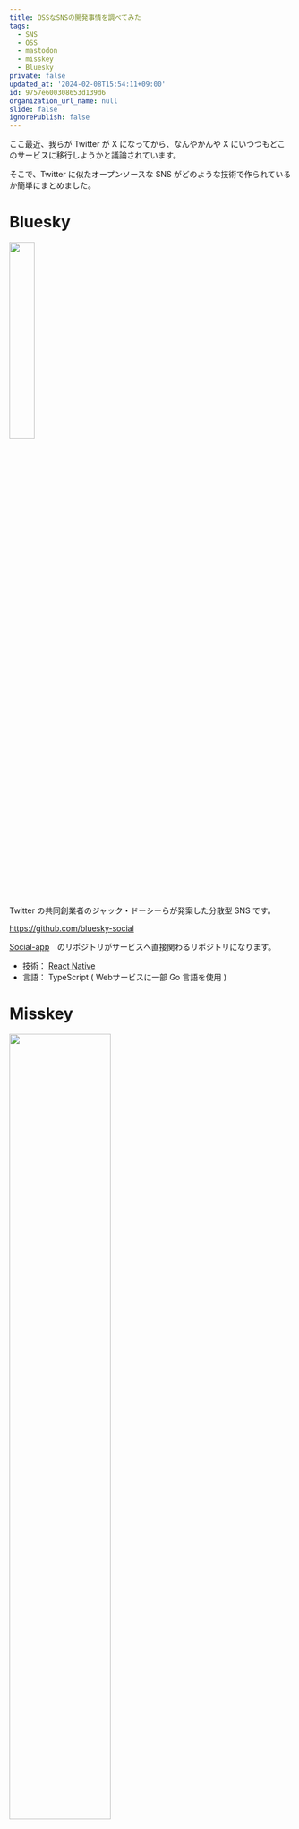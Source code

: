 ```yaml
---
title: OSSなSNSの開発事情を調べてみた
tags:
  - SNS
  - OSS
  - mastodon
  - misskey
  - Bluesky
private: false
updated_at: '2024-02-08T15:54:11+09:00'
id: 9757e600308653d139d6
organization_url_name: null
slide: false
ignorePublish: false
---
```

ここ最近、我らが Twitter が X になってから、なんやかんや X にいつつもどこのサービスに移行しようかと議論されています。

そこで、Twitter に似たオープンソースな SNS がどのような技術で作られているか簡単にまとめました。


# Bluesky
<a href="https://bsky.app/profile/bsky.app"><img src="https://qiita-image-store.s3.ap-northeast-1.amazonaws.com/0/707293/b0362544-e312-808f-1301-46fb9d8be110.png" width=30%></a>

Twitter の共同創業者のジャック・ドーシーらが発案した分散型 SNS です。

https://github.com/bluesky-social

[Social-app](https://github.com/bluesky-social)　のリポジトリがサービスへ直接関わるリポジトリになります。

- 技術： [React Native](https://reactnative.dev/)
- 言語： TypeScript ( Webサービスに一部 Go 言語を使用 )

# Misskey
<a href="https://misskey.io/"><img src="https://qiita-image-store.s3.ap-northeast-1.amazonaws.com/0/707293/2187883e-b59d-5471-04fe-d9fa7cf0d892.png" width=60%></a>

日本発の分散型 SNS です。syuilo氏が発案しました。

https://github.com/misskey-dev

[misskey](https://github.com/misskey-dev/misskey) がサービスへ直接関わるリポジトリになります。

日本発なだけあって、issue も日本語なのは個人的に驚きました。日本人にとっては参加しやすそうな環境ですね。

- サーバーサイド： Node.js
- データベース: PostgreSQL、Redis
- UIフレームワーク: Vue.js
- プログラミング言語： TypeScript

Misskey のモバイルアプリについて、PWA には対応していますが、公式クライアントは Web のみです。
しかし、APIが公開されているので、有志でモバイルアプリを作ることが可能です。
現在公開されている Misskey のモバイルアプリは[公式ドキュメント](https://misskey-hub.net/ja/docs/for-users/resources/apps/)を参照ください。

# Mastodon
<a href="https://joinmastodon.org/"><img src="https://qiita-image-store.s3.ap-northeast-1.amazonaws.com/0/707293/71167521-f2e4-4c40-f836-c0657ab64ecf.png" width=30%></a>

ドイツ発の分散型ソーシャル・ネットワークです。オイゲン・ロホコ氏が発案しました。

https://github.com/mastodon

[mastodon](https://github.com/mastodon/mastodon) がサービスへ直接関わるリポジトリになります。

- サーバーサイド：Ruby on Rails
- UIフレームワーク： React, Redux

ストリーミングAPIには Node.js を使用しているようです。

まだ、モバイル用のリポジトリもあります。
- [iOS](https://github.com/mastodon/mastodon-ios): Swift
- [Android](https://github.com/mastodon/mastodon-android): Java

## 最後に
いったんここまで _(:3 」∠)_

もしかしたら増えるかも

自分の使ってる SNS の開発に参加できるって夢ありますよね✨
